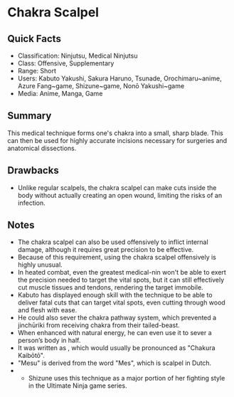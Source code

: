 # Chakra Scalpel

## Quick Facts
- Classification: Ninjutsu, Medical Ninjutsu
- Class: Offensive, Supplementary
- Range: Short
- Users: Kabuto Yakushi, Sakura Haruno, Tsunade, Orochimaru~anime, Azure Fang~game, Shizune~game, Nonō Yakushi~game
- Media: Anime, Manga, Game

## Summary
This medical technique forms one's chakra into a small, sharp blade. This can then be used for highly accurate incisions necessary for surgeries and anatomical dissections.

## Drawbacks
- Unlike regular scalpels, the chakra scalpel can make cuts inside the body without actually creating an open wound, limiting the risks of an infection.

## Notes
- The chakra scalpel can also be used offensively to inflict internal damage, although it requires great precision to be effective.
- Because of this requirement, using the chakra scalpel offensively is highly unusual.
- In heated combat, even the greatest medical-nin won't be able to exert the precision needed to target the vital spots, but it can still effectively cut muscle tissues and tendons, rendering the target immobile.
- Kabuto has displayed enough skill with the technique to be able to deliver fatal cuts that can target vital spots, even cutting through wood and flesh with ease.
- He could also sever the chakra pathway system, which prevented a jinchūriki from receiving chakra from their tailed-beast.
- When enhanced with natural energy, he can even use it to sever a person’s body in half.
- It was written as , which would usually be pronounced as "Chakura Kaibōtō".
- "Mesu" is derived from the word "Mes", which is scalpel in Dutch.
- * Shizune uses this technique as a major portion of her fighting style in the Ultimate Ninja game series.
